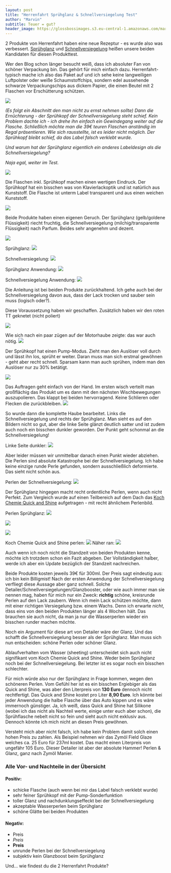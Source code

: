 ```yaml
---
layout: post
title: "Herrenfahrt Sprühglanz & Schnellversiegelung Test"
author: "Marvin"
subtitle: Teuer = gut?
header_image: https://glossbossimages.s3.eu-central-1.amazonaws.com/marvin/herrenfahrt_spruehglanz_schnellversiegelung/DSC_0093.JPG
---
```

2 Produkte von Herrenfahrt haben eine neue Rezeptur - es wurde also was verbessert. [Sprühglanz](http://amzn.to/1MK5LGT) und [Schnellversiegelung](http://amzn.to/1QtZZ24) heißen unsere beiden Kandidaten für diesen Produkttest.

Wer den Blog schon länger besucht weiß, dass ich absoluter Fan von schöner Verpackung bin. Das gehört für mich einfach dazu. Herrenfahrt-typisch mache ich also das Paket auf und ich sehe keine langweiligen Luftpolster oder weiße Schaumstoffchips, sondern edel aussehende schwarze Verpackungschips aus dickem Papier, die einen Beutel mit 2 Flaschen vor Erschütterung schützen.

![](https://glossbossimages.s3.eu-central-1.amazonaws.com/marvin/herrenfahrt_spruehglanz_schnellversiegelung/DSC_0007.JPG)

*(Es folgt ein Abschnitt den man nicht zu ernst nehmen sollte)
Dann die Ernüchterung - der Sprühkopf der Schnellversiegelung steht schief. Kein Problem dachte ich - ich drehe ihn einfach ein Gewindegang weiter auf die Flasche. Schließlich möchte man die 39€ teuren Flaschen anständig im Regal präsentieren.
Wie sich rausstellte, ist es leider nicht möglich. Der Sprühkopf bleibt schief, da das Label falsch verklebt wurde.*

*Und warum hat der Sprühglanz eigentlich ein anderes Labeldesign als die Schnellversiegelung?*

*Naja egal, weiter im Test.*

![](https://glossbossimages.s3.eu-central-1.amazonaws.com/marvin/herrenfahrt_spruehglanz_schnellversiegelung/DSC_0008.JPG)

Die Flaschen inkl. Sprühkopf machen einen wertigen Eindruck. Der Sprühkopf hat ein bisschen was von Klavierlackoptik und ist natürlich aus Kunststoff. Die Flasche ist unterm Label transparent und aus einen weichen Kunststoff.

![](https://glossbossimages.s3.eu-central-1.amazonaws.com/marvin/herrenfahrt_spruehglanz_schnellversiegelung/DSC_0009.JPG)

Beide Produkte haben einen eigenen Geruch. Der Sprühglanz (gelb/goldene Flüssigkeit) riecht fruchtig, die Schnellversiegelung (milchig/transparente Flüssigkeit) nach Parfum. Beides sehr angenehm und dezent.

![](https://glossbossimages.s3.eu-central-1.amazonaws.com/marvin/herrenfahrt_spruehglanz_schnellversiegelung/DSC_0023.JPG)

Sprühglanz:
![](https://glossbossimages.s3.eu-central-1.amazonaws.com/marvin/herrenfahrt_spruehglanz_schnellversiegelung/DSC_0093.JPG)

Schnellversiegelung:
![](https://glossbossimages.s3.eu-central-1.amazonaws.com/marvin/herrenfahrt_spruehglanz_schnellversiegelung/DSC_0095.JPG)

Sprühglanz Anwendung:
![](https://glossbossimages.s3.eu-central-1.amazonaws.com/marvin/herrenfahrt_spruehglanz_schnellversiegelung/DSC_0102.JPG)

Schnellversiegelung Anwendung:
![](https://glossbossimages.s3.eu-central-1.amazonaws.com/marvin/herrenfahrt_spruehglanz_schnellversiegelung/DSC_0104.JPG)

Die Anleitung ist bei beiden Produkte zurückhaltend. Ich gehe auch bei der Schnellversiegelung davon aus, dass der Lack trocken und sauber sein muss (logisch oder?).

Diese Voraussetzung haben wir geschaffen. Zusätzlich haben wir den roten TT geknetet (nicht poliert)

![](https://glossbossimages.s3.eu-central-1.amazonaws.com/marvin/herrenfahrt_spruehglanz_schnellversiegelung/DSC_0106.JPG)

Wie sich nach ein paar zügen auf der Motorhaube zeigte: das war auch nötig.
![](https://glossbossimages.s3.eu-central-1.amazonaws.com/marvin/herrenfahrt_spruehglanz_schnellversiegelung/DSC_0107.JPG)

Der Sprühkopf hat einen Pump-Modus. Zieht man den Auslöser voll durch und lässt ihn los, sprüht er weiter. Daran muss man sich erstmal gewöhnen - geht aber recht schnell. Sparsam kann man auch sprühen, indem man den Auslöser nur zu 30% betätigt.

![](https://glossbossimages.s3.eu-central-1.amazonaws.com/marvin/herrenfahrt_spruehglanz_schnellversiegelung/spru%CC%88hen.gif)

Das Auftragen geht einfach von der Hand. Im ersten wisch verteilt man großflächig das Produkt um es dann mit den nächsten Wischbewegungen auszupolieren. Das klappt bei beiden hervorragend. Keine Schlieren oder Flecken die zurückbleiben.
![](https://glossbossimages.s3.eu-central-1.amazonaws.com/marvin/herrenfahrt_spruehglanz_schnellversiegelung/DSC_0121.JPG)

So wurde dann die komplette Haube bearbeitet. Links die Schnellversiegelung und rechts der Sprühglanz.
Man sieht es auf den Bildern nicht so gut, aber die linke Seite glänzt deutlich satter und ist zudem auch noch ein bisschen dunkler geworden. Der Punkt geht schonmal an die Schnellversiegelung!

Linke Seite dunkler:
![](https://glossbossimages.s3.eu-central-1.amazonaws.com/marvin/herrenfahrt_spruehglanz_schnellversiegelung/DSC_0118.JPG)

Aber leider müssen wir unmittelbar danach einen Punkt wieder abziehen. Die Perlen sind absolute Katastrophe bei der Schnellversiegelung. Ich habe keine einzige runde Perle gefunden, sondern ausschließlich deformierte. Das sieht nicht schön aus.

Perlen der Schnellversiegelung:
![](https://glossbossimages.s3.eu-central-1.amazonaws.com/marvin/herrenfahrt_spruehglanz_schnellversiegelung/DSC_0124.JPG)

Der Sprühglanz hingegen macht recht ordentliche Perlen, wenn auch nicht Perfekt. Zum Vergleich wurde auf einen Teilbereich auf dem Dach das [Koch Chemie Quick and Shine](http://amzn.to/1Yg3743) aufgetragen - mit recht ähnlichem Perlenbild.

Perlen Sprühglanz:
![](https://glossbossimages.s3.eu-central-1.amazonaws.com/marvin/herrenfahrt_spruehglanz_schnellversiegelung/DSC_0125.JPG)

![](https://glossbossimages.s3.eu-central-1.amazonaws.com/marvin/herrenfahrt_spruehglanz_schnellversiegelung/DSC_0126.JPG)

![](https://glossbossimages.s3.eu-central-1.amazonaws.com/marvin/herrenfahrt_spruehglanz_schnellversiegelung/DSC_0129.JPG)

Koch Chemie Quick and Shine perlen:
![](https://glossbossimages.s3.eu-central-1.amazonaws.com/marvin/herrenfahrt_spruehglanz_schnellversiegelung/DSC_0130.JPG)
Näher ran:
![](https://glossbossimages.s3.eu-central-1.amazonaws.com/marvin/herrenfahrt_spruehglanz_schnellversiegelung/DSC_0131.JPG)

Auch wenn ich noch nicht die Standzeit von beiden Produkten kenne, möchte ich trotzdem schon ein Fazit abgeben. Der Vollständigkeit halber, werde ich aber ein Update bezüglich der Standzeit nachreichen. 

Beide Produkte kosten jeweils 39€ für 300ml. Der Preis sagt eindeutig aus: ich bin kein Billigmist! Nach der ersten Anwendung der Schnellversiegelung verfliegt diese Aussage aber ganz schnell. Solche Detailer/Schnellversiegelungen/Glanzbooster, oder wie auch immer man sie nennen mag, haben für mich nur ein Zweck: **richtig** schöne, kreisrunde Perlen auf den Lack zaubern. Wenn ich mein Lack schützen möchte, dann mit einer richtigen Versiegelung bzw. einem Wachs. Denn ich erwarte *nicht*, dass eins von den beiden Produkten länger als 4 Wochen hält. Das brauchen sie auch nicht, da man ja nur die Wasserperlen wieder ein bisschen runder machen möchte.

Noch ein Argument für diese art von Detailer wäre der Glanz. Und das schafft die Schnellversiegelung besser als der Sprühglanz. Man muss sich nun entscheiden: schöne Perlen oder schöner Glanz.

Ablaufverhalten vom Wasser (sheeting) unterscheidet sich auch nicht signifikant vom Koch Chemie Quick and Shine. Weder beim Sprühglanz noch bei der Schnellversiegelung. Bei letzter ist es sogar noch ein bisschen schlechter.

Für mich würde also nur der Sprühglanz in Frage kommen, wegen den schöneren Perlen. Vom Gefühl her ist es ein bisschen Ergiebiger als das Quick and Shine, was aber den Literpreis von **130 Euro** dennoch nicht rechtfertigt. Das Quick and Shine kostet pro Liter **8,90 Euro**. Ich könnte bei jeder Anwendung die halbe Flasche über das Auto kippen und es wäre immernoch günstiger. Ja, ich weiß, dass Quick and Shine hat Silikone (wobei ich das nicht als Nachteil werte, einige unter euch aber schon), die Sprühflasche nebelt nicht so fein und sieht auch nicht exklusiv aus. Dennoch könnte ich mich nicht an diesen Preis gewöhnen.

Versteht mich aber nicht falsch, ich habe kein Problem damit solch einen hohen Preis zu zahlen. Als Beispiel nehmen wir das Zymöl Field Glaze welches ca. 25 Euro für 237ml kostet. Das macht einen Literpreis von ungefähr 105 Euro. Dieser Detailer ist aber der absolute Hammer! Perlen & Glanz, ganz nach Zymöl Manier.

### Alle Vor- und Nachteile in der Übersicht

#### Positiv:

* schicke Flasche (auch wenn bei mir das Label falsch verklebt wurde)
* sehr feiner Sprühkopf mit der Pump-Sonderfunktion
* toller Glanz und nachdunklungseffeckt bei der Schnellversiegelung
* akzeptable Wasserperlen beim Sprühglanz
* schöne Glätte bei beiden Produkten

#### Negativ:

* Preis
* *Preis*
* **Preis**
* unrunde Perlen bei der Schnellversiegelung
* subjektiv kein Glanzboost beim Sprühglanz

Und... wie findest du die 2 Herrenfahrt Produkte?
